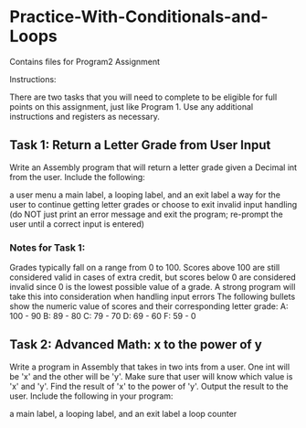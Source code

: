 # Practice-With-Conditionals-and-Loops
Contains files for Program2 Assignment

Instructions:

There are two tasks that you will need to complete to be eligible for full points on this assignment, just like Program 1. Use any additional instructions and registers as necessary. 

## Task 1: Return a Letter Grade from User Input

Write an Assembly program that will return a letter grade given a Decimal int from the user. Include the following:

a user menu
a main label, a looping label, and an exit label
a way for the user to continue getting letter grades or choose to exit
invalid input handling (do NOT just print an error message and exit the program; re-prompt the user until a correct input is entered)

### Notes for Task 1:

Grades typically fall on a range from 0 to 100. Scores above 100 are still considered valid in cases of extra credit, but scores below 0 are considered invalid since 0 is the lowest possible value of a grade. A strong program will take this into consideration when handling input errors
The following bullets show the numeric value of scores and their corresponding letter grade:
A: 100 - 90
B: 89 - 80
C: 79 - 70
D: 69 - 60
F: 59 - 0
 

## Task 2: Advanced Math: x to the power of y

Write a program in Assembly that takes in two ints from a user. One int will be 'x' and the other will be 'y'. Make sure that user will know which value is 'x' and 'y'. Find the result of 'x' to the power of 'y'. Output the result to the user. Include the following in your program:

a main label, a looping label, and an exit label
a loop counter
